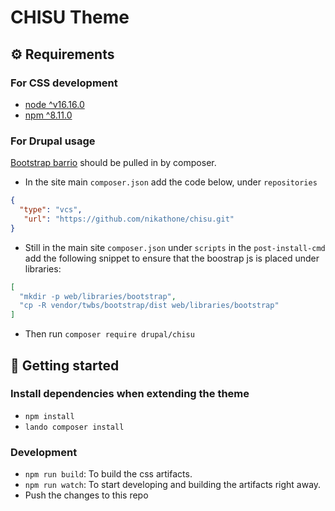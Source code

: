 # CHISU Theme

## ⚙️ Requirements

### For CSS development

- [node ^v16.16.0](https://nodejs.org/en/download/)
- [npm ^8.11.0](https://nodejs.org/en/download/)

### For Drupal usage

[Bootstrap barrio](https://www.drupal.org/project/bootstrap_barrio) should be
pulled in by composer.

- In the site main `composer.json` add the code below, under `repositories`
```json
{
  "type": "vcs",
   "url": "https://github.com/nikathone/chisu.git"
}
```
- Still in the main site `composer.json` under `scripts` in the
`post-install-cmd` add the following snippet to ensure that the boostrap js is
placed under libraries:
```json
[
  "mkdir -p web/libraries/bootstrap",
  "cp -R vendor/twbs/bootstrap/dist web/libraries/bootstrap"
]
```
- Then run `composer require drupal/chisu`

## 🚀 Getting started

### Install dependencies when extending the theme

- `npm install`
- `lando composer install`

### Development

- `npm run build`: To build the css artifacts.
- `npm run watch`: To start developing and building the artifacts right away.
- Push the changes to this repo
